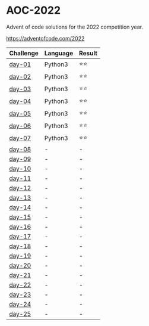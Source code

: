# AOC-2022
Advent of code solutions for the 2022 competition year.

https://adventofcode.com/2022

| Challenge                  | Language | Result |
| -------------------------- | -------- | ------ |
| [day-01](solutions/day-01) | Python3  | ⭐⭐    |
| [day-02](solutions/day-02) | Python3  | ⭐⭐    |
| [day-03](solutions/day-03) | Python3  | ⭐⭐    |
| [day-04](solutions/day-04) | Python3  | ⭐⭐    |
| [day-05](solutions/day-05) | Python3  | ⭐⭐    |
| [day-06](solutions/day-06) | Python3  | ⭐⭐    |
| [day-07](solutions/day-07) | Python3  | ⭐⭐    |
| [day-08](solutions/day-08) | - | - |
| [day-09](solutions/day-09) | - | - |
| [day-10](solutions/day-10) | - | - |
| [day-11](solutions/day-11) | - | - |
| [day-12](solutions/day-12) | - | - |
| [day-13](solutions/day-13) | - | - |
| [day-14](solutions/day-14) | - | - |
| [day-15](solutions/day-15) | - | - |
| [day-16](solutions/day-16) | - | - |
| [day-17](solutions/day-17) | - | - |
| [day-18](solutions/day-18) | - | - |
| [day-19](solutions/day-19) | - | - |
| [day-20](solutions/day-20) | - | - |
| [day-21](solutions/day-21) | - | - |
| [day-22](solutions/day-22) | - | - |
| [day-23](solutions/day-23) | - | - |
| [day-24](solutions/day-24) | - | - |
| [day-25](solutions/day-25) | - | - |